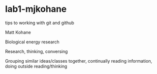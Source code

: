# lab1-mjkohane
tips to working with git and github

Matt Kohane

Biological energy research

Research, thinking, conversing

Grouping similar ideas/classes together, continually reading information, doing outside reading/thinking



